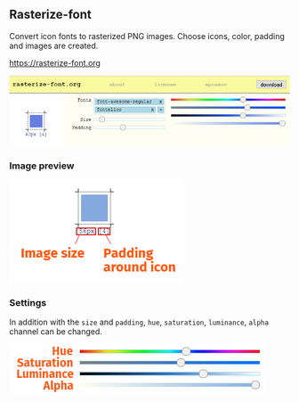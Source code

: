 ## Rasterize-font

Convert icon fonts to rasterized PNG images. Choose icons, color, padding and images are created.

https://rasterize-font.org

![](images/rasterize.png)

### Image preview

![](images/thumbnail.png)

### Settings

In addition with the `size` and `padding`, `hue`, `saturation`, `luminance`, `alpha` channel can be changed.

![](images/colors.png)

